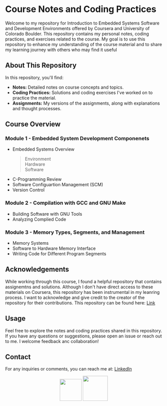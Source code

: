 # Course Notes and Coding Practices

Welcome to my repository for Introduction to Embedded Systems Software and Development Environments offered by Coursera and University of Colorado Boulder. This repository contains my personal notes, coding practices, and exercises related to the course. My goal is to use this repository to enhance my understanding of the course material and to share my learning journey with others who may find it useful

## About This Repository

In this repository, you'll find:
- **Notes:** Detailed notes on course concepts and topics.
- **Coding Practices:** Solutions and coding exercises I've worked on to practice the material.
- **Assignments:** My versions of the assignments, along with explanations and thought processes.

## Course Overview

### Module 1 - Embedded System Development Componenets
* Embedded Systems Overview
  > Environment <br>
  > Hardware <br>
  > Software
* C-Programming Review
* Software Configuartion Management (SCM)
* Version Control

### Module 2 - Compilation with GCC and GNU Make
* Building Software with GNU Tools
* Analyzing Complied Code

### Module 3 - Memory Types, Segments, and Management
* Memory Systems
* Software to Hardware Memory Interface
* Writing Code for Different Program Segments

## Acknowledgements

While working through this course, I found a helpful repository that contains assignemtns and solutions. Although I don't have direct access to these materials on Coursera, this repository has been instrumental in my leanring process. I want to acknowledge and give credit to the creator of the repository for their contributions. This repository can be found here: [Link](https://github.com/MohammAAA/Introduction-to-Embedded-Systems-Software-and-Development-Environments)

## Usage

Feel free to explore the notes and coding practices shared in this repository. If you have any questions or suggestions, please open an issue or reach out to me. I welcome feedback anc collaboration!

## Contact

For any inquiries or comments, you can reach me at:
[LinkedIn](https://www.linkedin.com/in/peteremad146/)

<div align=center>
  <img src="https://www.langoly.com/wp-content/uploads/2021/09/coursera-logo.png" width="70">
  <img src="https://cdn-gdhah.nitrocdn.com/VtlHNiClMsEARfCIyqRJharvNeXzwcSj/assets/images/optimized/rev-57e0023/www.globaladmissions.com/uploads/school_logos/university-of-colorado-boulder.png" width="80"> 
</div>
